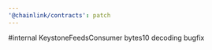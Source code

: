 ```yaml
---
'@chainlink/contracts': patch
---
```


#internal KeystoneFeedsConsumer bytes10 decoding bugfix
